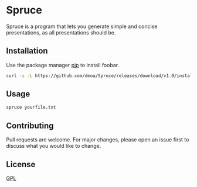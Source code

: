 # Spruce

Spruce is a program that lets you generate simple and concise presentations, as all presentations should be.

## Installation

Use the package manager [pip](https://pip.pypa.io/en/stable/) to install foobar.

```bash
curl -s -L https://github.com/dmoa/Spruce/releases/download/v1.0/install.sh | bash
```

## Usage

```bash
spruce yourfile.txt
```

## Contributing
Pull requests are welcome. For major changes, please open an issue first to discuss what you would like to change.

## License
[GPL](https://choosealicense.com/licenses/gpl-3.0/)